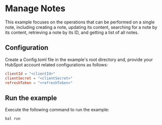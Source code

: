 # Manage Notes

This example focuses on the operations that can be performed on a single note, including creating a note, updating its content, searching for a note by its content, retrieving a note by its ID, and getting a list of all notes.

## Configuration

Create a Config.toml file in the example's root directory and, provide your HubSpot account related configurations as follows:

```toml
clientId = "<clientId>"
clientSecret = "<clientSecret>"
refreshToken = "<refreshToken>"
```

## Run the example

Execute the following command to run the example:

```bash
bal run
```
